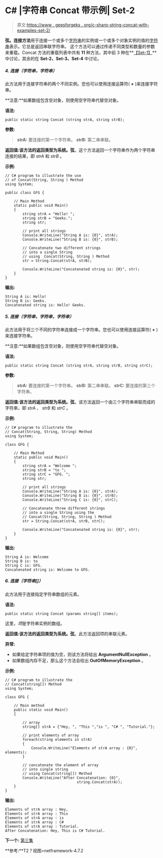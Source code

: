 # C# |字符串 Concat 带示例| Set-2

> 原文:[https://www . geesforgeks . org/c-sharp-string-concat-with-examples-set-2/](https://www.geeksforgeeks.org/c-sharp-string-concat-with-examples-set-2/)

**弦。连接方法**用于连接一个或多个[字符串](https://www.geeksforgeeks.org/c-string/)的实例或一个或多个对象实例的值的[字符串](https://www.geeksforgeeks.org/c-string/)表示。它总是返回串联字符串。
这个方法可以通过传递不同类型和数量的参数来重载。Concat 方法的重载列表中共有 **11** 种方法，其中前 3 种在**[【Set-1】](https://www.geeksforgeeks.org/c-string-concat-with-examples-set-1/)**中讨论，其余的在 **Set-2、Set-3、Set-4** 中讨论。

##### 4\. 连接（字符串，字符串）

此方法用于连接字符串的两个不同实例。您也可以使用连接运算符( **+** )来连接字符串。

**注意:**如果数组包含空对象，则使用空字符串代替空对象。

**语法:**

```
public static string Concat (string strA, string strB);
```

**参数:**

> **strA:** 要连接的第一个字符串。
> **strB:** 第二串串联。

**返回值:**该方法的返回类型为**系统。弦**。这个方法返回一个字符串作为两个字符串连接的结果，即 *strA* 和 *strB* 。

**示例:**

```
// C# program to illustrate the use 
// of Concat(String, String ) Method
using System;

public class GFG {

    // Main Method
    static public void Main()
    {
        string strA = "Hello! ";
        string strB = "Geeks.";
        string str;

        // print all strings
        Console.WriteLine("String A is: {0}", strA);
        Console.WriteLine("String B is: {0}", strB);

        // Concatenate two different strings
        // into a single String
        // using  Concat(String, String ) Method
        str = String.Concat(strA, strB);

        Console.WriteLine("Concatenated string is: {0}", str);
    }
}
```

**输出:**

```
String A is: Hello! 
String B is: Geeks.
Concatenated string is: Hello! Geeks.

```

##### 5\. 连接（字符串，字符串，字符串）

此方法用于将三个不同的字符串连接成一个字符串。您也可以使用连接运算符( **+** )来连接字符串。

**注意:**如果数组包含空对象，则使用空字符串代替空对象。

**语法:**

```
public static string Concat (string strA, string strB, string strC);
```

**参数:**

> **strA:** 要连接的第一个字符串。
> **strB:** 第二串串联。
> **strC:** 要连接的第三个字符串。

**返回值:**该方法的返回类型为**系统。弦**。该方法返回一个由三个字符串串联而成的字符串，即 *strA* 、 *strB* 和 *strC* 。

**示例:**

```
// C# program to illustrate the 
// Concat(String, String, String) Method
using System;

class GFG {

    // Main Method
    static public void Main()
    {
        string strA = "Welcome ";
        string strB = "to ";
        string strC = "GFG. ";
        string str;

        // print all strings
        Console.WriteLine("String A is: {0}", strA);
        Console.WriteLine("String B is: {0}", strB);
        Console.WriteLine("String C is: {0}", strC);

        // Concatenate three different strings 
        // into a single String using the 
        // Concat(String, String, String ) Method
        str = String.Concat(strA, strB, strC);

        Console.WriteLine("Concatenated string is: {0}", str);
    }
}
```

**输出:**

```
String A is: Welcome 
String B is: to 
String C is: GFG.
Concatenated string is: Welcome to GFG. 

```

##### 6\. 连接（字符串[]）

此方法用于连接指定字符串数组的元素。

**语法:**

```
public static string Concat (params string[] items);
```

这里，*项*是字符串实例的数组。

**返回值:**该方法的返回类型为**系统。弦**。此方法返回项的串联元素。

**异常:**

*   如果给定字符串项的值为空，则该方法将给出 **ArgumentNullException** 。
*   如果数组内存不足，那么这个方法会给出 **OutOfMemoryException** 。

**示例:**

```
// C# program to illustrate the 
// Concat(string[]) Method
using System;

class GFG {

    // Main method
    public static void Main()
    {

        // array 
        string[] strA = {"Hey, ", "This ","is ", "C# ", "Tutorial."};

        // print elements of array
        foreach(string elements in strA)
        {
            Console.WriteLine("Elements of strA array : {0}", elements);
        }

        // concatenate the element of array
        // into single string
        // using Concat(string[]) Method
        Console.WriteLine("After Concatenation: {0}",
                                 string.Concat(strA));
    }
}
```

**输出:**

```
Elements of strA array : Hey, 
Elements of strA array : This 
Elements of strA array : is 
Elements of strA array : C# 
Elements of strA array : Tutorial.
After Concatenation: Hey, This is C# Tutorial.

```

**下一个:** [第三集](https://www.geeksforgeeks.org/c-string-concat-with-examples-set-3/)

**参考:**T2？视图=netframework-4.7.2